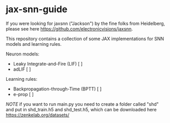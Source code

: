 # jax-snn-guide
If you were looking for jaxsnn ("Jackson") by the fine folks from Heidelberg, please see here https://github.com/electronicvisions/jaxsnn.

This repository contains a collection of some JAX implementations for SNN models and learning rules.

Neuron models:
- Leaky Integrate-and-Fire (LIF) [ ] <link>
- adLIF [ ] <link>

Learning rules:
- Backpropagation-through-Time (BPTT) [ ] <link>
- e-prop [ ] <link>

*NOTE* if you want to run main.py you need to create a folder called "shd" and put in shd_train.h5 and shd_test.h5, which can be downloaded here https://zenkelab.org/datasets/